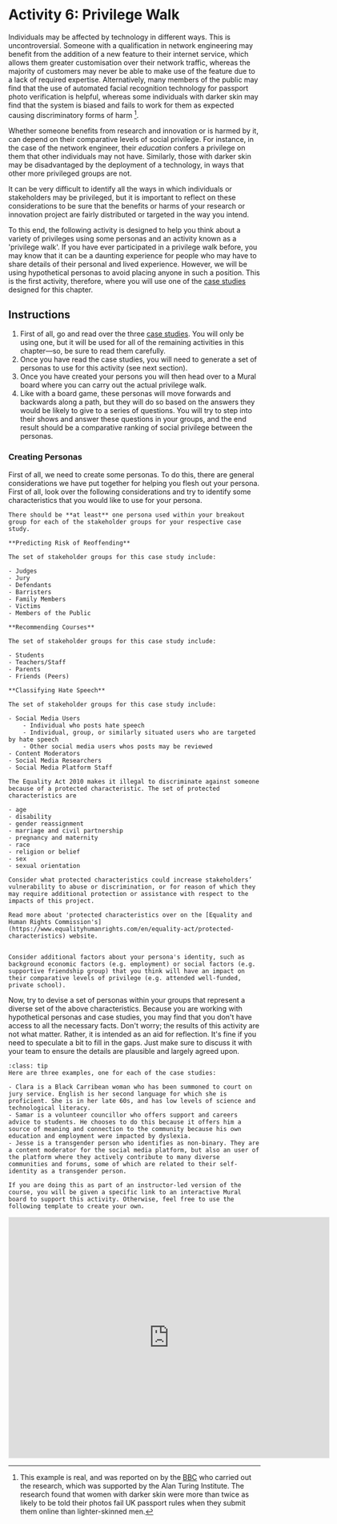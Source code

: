 # Activity 6: Privilege Walk

Individuals may be affected by technology in different ways.
This is uncontroversial.
Someone with a qualification in network engineering may benefit from the addition of a new feature to their internet service, which allows them greater customisation over their network traffic, whereas the majority of customers may never be able to make use of the feature due to a lack of required expertise.
Alternatively, many members of the public may find that the use of automated facial recognition technology for passport photo verification is helpful, whereas some individuals with darker skin may find that the system is biased and fails to work for them as expected causing discriminatory forms of harm [^bbc].

[^bbc]: This example is real, and was reported on by the [BBC](https://www.bbc.co.uk/news/technology-54349538) who carried out the research, which was supported by the Alan Turing Institute. The research found that women with darker skin were more than twice as likely to be told their photos fail UK passport rules when they submit them online than lighter-skinned men.

Whether someone benefits from research and innovation or is harmed by it, can depend on their comparative levels of social privilege.
For instance, in the case of the network engineer, their *education* confers a privilege on them that other individuals may not have.
Similarly, those with darker skin may be disadvantaged by the deployment of a technology, in ways that other more privileged groups are not.

It can be very difficult to identify all the ways in which individuals or stakeholders may be privileged, but it is important to reflect on these considerations to be sure that the benefits or harms of your research or innovation project are fairly distributed or targeted in the way you intend.

To this end, the following activity is designed to help you think about a variety of privileges using some personas and an activity known as a 'privilege walk'.
If you have ever participated in a privilege walk before, you may know that it can be a daunting experience for people who may have to share details of their personal and lived experience.
However, we will be using hypothetical personas to avoid placing anyone in such a position.
This is the first activity, therefore, where you will use one of the [case studies](../case_studies.md) designed for this chapter.

## Instructions

1. First of all, go and read over the three [case studies](../case_studies.md). You will only be using one, but it will be used for all of the remaining activities in this chapter—so, be sure to read them carefully.
2. Once you have read the case studies, you will need to generate a set of personas to use for this activity (see next section).
3. Once you have created your persons you will then head over to a Mural board where you can carry out the actual privilege walk.
4. Like with a board game, these personas will move forwards and backwards along a path, but they will do so based on the answers they would be likely to give to a series of questions. You will try to step into their shows and answer these questions in your groups, and the end result should be a comparative ranking of social privilege between the personas.

### Creating Personas

First of all, we need to create some personas.
To do this, there are general considerations we have put together for helping you flesh out your persona.
First of all, look over the following considerations and try to identify some characteristics that you would like to use for your persona.

```{dropdown} Consider the stakeholder groups for your case study
There should be **at least** one persona used within your breakout group for each of the stakeholder groups for your respective case study.

**Predicting Risk of Reoffending**

The set of stakeholder groups for this case study include:

- Judges
- Jury
- Defendants
- Barristers
- Family Members
- Victims
- Members of the Public

**Recommending Courses**

The set of stakeholder groups for this case study include:

- Students
- Teachers/Staff
- Parents
- Friends (Peers)

**Classifying Hate Speech**

The set of stakeholder groups for this case study include:

- Social Media Users 
    - Individual who posts hate speech
    - Individual, group, or similarly situated users who are targeted by hate speech
    - Other social media users whos posts may be reviewed
- Content Moderators
- Social Media Researchers
- Social Media Platform Staff
```

```{dropdown} Consider protected characteristics
The Equality Act 2010 makes it illegal to discriminate against someone because of a protected characteristic. The set of protected characteristics are

- age
- disability
- gender reassignment
- marriage and civil partnership
- pregnancy and maternity
- race
- religion or belief
- sex
- sexual orientation

Consider what protected characteristics could increase stakeholders’ vulnerability to abuse or discrimination, or for reason of which they may require additional protection or assistance with respect to the impacts of this project. 

Read more about 'protected characteristics over on the [Equality and Human Rights Commission's](https://www.equalityhumanrights.com/en/equality-act/protected-characteristics) website.
```

```{dropdown} Consider additional factors

Consider additional factors about your persona's identity, such as background economic factors (e.g. employment) or social factors (e.g. supportive friendship group) that you think will have an impact on their comparative levels of privilege (e.g. attended well-funded, private school). 
```

Now, try to devise a  set of personas within your groups that represent a diverse set of the above characteristics.
Because you are working with hypothetical personas and case studies, you may find that you don't have access to all the necessary facts.
Don't worry; the results of this activity are not what matter.
Rather, it is intended as an aid for reflection.
It's fine if you need to speculate a bit to fill in the gaps.
Just make sure to discuss it with your team to ensure the details are plausible and largely agreed upon.

```{admonition} Learning Objectives
:class: tip
Here are three examples, one for each of the case studies:

- Clara is a Black Carribean woman who has been summoned to court on jury service. English is her second language for which she is proficient. She is in her late 60s, and has low levels of science and technological literacy.
- Samar is a volunteer councillor who offers support and careers advice to students. He chooses to do this because it offers him a source of meaning and connection to the community because his own education and employment were impacted by dyslexia.
- Jesse is a transgender person who identifies as non-binary. They are a content moderator for the social media platform, but also an user of the platform where they actively contribute to many diverse communities and forums, some of which are related to their self-identity as a transgender person.
```

```{admonition} Mural
If you are doing this as part of an instructor-led version of the course, you will be given a specific link to an interactive Mural board to support this activity. Otherwise, feel free to use the following template to create your own.
```

<iframe src='https://app.mural.co/embed/b9c91961-fb0d-4950-9887-7381ba15ca30'
        width='100%'
        height='480px'
        style='min-width: 640px; min-height: 480px; background-color: #f4f4f4; border: 1px solid #efefef'
        sandbox='allow-same-origin allow-scripts allow-modals allow-popups allow-popups-to-escape-sandbox'>
</iframe>
